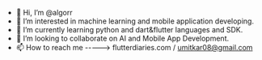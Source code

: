 - 👋 Hi, I’m @algorr
- 👀 I’m interested in machine learning and mobile application developing.
- 🌱 I’m currently learning python and dart&flutter languages and SDK.
- 💞️ I’m looking to collaborate on AI and Mobile App Development.
- 📫 How to reach me -----> flutterdiaries.com / umitkar08@gmail.com

<!---
algorr/algorr is a ✨ special ✨ repository because its `README.md` (this file) appears on your GitHub profile.
You can click the Preview link to take a look at your changes.
--->
